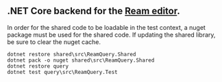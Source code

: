 ## .NET Core backend for the [Ream editor](https://github.com/stofte/ream-editor).

In order for the shared code to be loadable in the test context, a nuget package must be used for the shared code.
If updating the shared library, be sure to clear the nuget cache.

```
dotnet restore shared\src\ReamQuery.Shared
dotnet pack -o nuget shared\src\ReamQuery.Shared
dotnet restore query
dotnet test query\src\ReamQuery.Test
```
